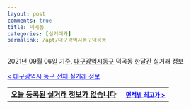 ```yaml
---
layout: post
comments: true
title: 덕곡동
categories: [실거래가]
permalink: /apt/대구광역시동구덕곡동
---
```


2021년 09월 06일 기준, <a href="/apt/대구광역시동구">대구광역시동구</a> 덕곡동 한달간 실거래 정보

<a style="color: blue;" href="/apt/대구광역시동구">< 대구광역시 동구 전체 실거래 정보</a>
<!---- start ---->
<table>
  <tr>
    <td colspan="4" style="font-weight: bold;"><a href="/apt/대구광역시동구덕곡동{name_without_space}">오늘 등록된 실거래 정보가 없습니다</a> &nbsp;&nbsp;&nbsp; <a style="color: blue; font-size: smaller;" href="/apt/대구광역시동구덕곡동{name_without_space}">면적별 최고가 ></a></td>
  </tr>
    
</table>
<!---- end ---->
    